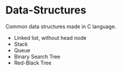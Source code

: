# Data-Structures
Common data structures made in C language.

* Linked list, without head node
* Stack
* Queue
* Binary Search Tree
* Red-Black Tree
